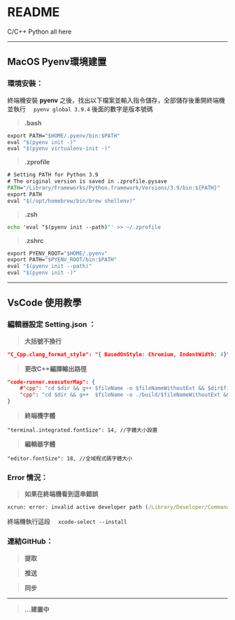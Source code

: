 # README
C/C++ Python all here

---
## MacOS Pyenv環境建置

### 環境安裝：
終端機安裝 **pyenv** 之後，找出以下檔案並輸入指令儲存，全部儲存後重開終端機並執行  ``` 
pyenv global 3.9.4``` 後面的數字是版本號碼

> **.bash**
``` cmd
export PATH="$HOME/.pyenv/bin:$PATH"
eval "$(pyenv init -)"
eval "$(pyenv virtualenv-init -)"
```

> **.zprofile**
``` cmd
# Setting PATH for Python 3.9
# The original version is saved in .zprofile.pysave
PATH="/Library/Frameworks/Python.framework/Versions/3.9/bin:${PATH}"
export PATH
eval "$(/opt/homebrew/bin/brew shellenv)"
```

> **.zsh**
``` cmd
echo 'eval "$(pyenv init --path)"' >> ~/.zprofile
```

> **.zshrc**
```cmd
export PYENV_ROOT="$HOME/.pyenv"
export PATH="$PYENV_ROOT/bin:$PATH"
eval "$(pyenv init --path)"
eval "$(pyenv init -)"
```

---
## VsCode 使用教學

### 編輯器設定 Setting.json ：
>**大括號不換行**
```json
"C_Cpp.clang_format_style": "{ BasedOnStyle: Chromium, IndentWidth: 4}" #大括號不換行！
```

>**更改C++編譯輸出路徑**
``` json
"code-runner.executorMap": {
    #"cpp": "cd $dir && g++ $fileName -o $fileNameWithoutExt && $dir$fileNameWithoutExt", 原始碼
    "cpp": "cd $dir && g++  $fileName -o ./build/$fileNameWithoutExt && ./build/$fileNameWithoutExt"
}
```

>**終端機字體**
```
"terminal.integrated.fontSize": 14, //字體大小設置
```

>**編輯器字體**
```
"editor.fontSize": 18, //全域程式碼字體大小
```

### Error 情況：
>**如果在終端機看到這串錯誤**
``` cmd
xcrun: error: invalid active developer path (/Library/Developer/CommandLineTools), missing xcrun at: /Library/Developer/CommandLineTools/usr/bin/xcrun
```

終端機執行這段  ``` 
xcode-select --install```

### 連結GitHub：

>**提取**

>**推送**

>**同步**

---
>**...建置中**
